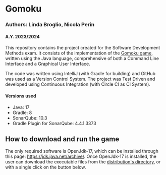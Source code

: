 
# Gomoku
### Authors: Linda Broglio, Nicola Perin
#### A.Y. 2023/2024

This repository contains the project created for the Software Development Methods exam.
It consists of the implementation of the [Gomoku game](https://it.wikipedia.org/wiki/Gomoku), written using the Java language,
comprehensive of both a Command Line Interface and a Graphical User Interface.

The code was written using IntelliJ (with Gradle for building)
and GitHub was used as a Version Control System.
The project was Test Driven and developed using Continuous Integration (with Circle CI as CI System).

#### Versions used
- Java: 17
- Gradle: 8
- SonarQube: 10.3
- Gradle Plugin for SonarQube: 4.4.1.3373

## How to download and run the game
The only required software is OpenJdk-17, which can be installed through this page:
https://jdk.java.net/archive/.
Once OpenJdk-17 is installed, the user can download the executable files from the
[distribution's directory](build/distributions), or with a single click on the button below.
